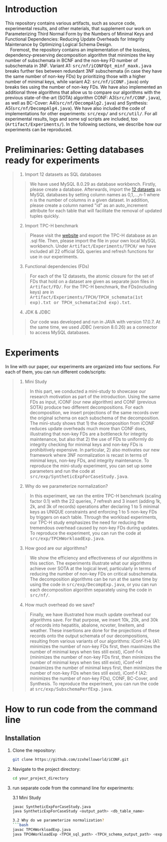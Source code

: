 # Introduction
This repository contains various artifacts, such as source code, experimental results, and other materials, that supplement our work on Parameterizing Third Normal Form by the Numbers of Minimal Keys and Functional Dependencies: Reducing Update Overheads for Integrity Maintenance by Optimizing Logical Schema Design.\
&nbsp;&nbsp;&nbsp;&nbsp;Foremost, the repository contains an implementation of the lossless, dependency-preserving decomposition algorithm that minimizes the key number of subschemata in BCNF and the non-key FD number of subschemata in 3NF. Variant A1: <kbd>src/nf/iCONFOpt_minf_maxk.java</kbd> breaks further ties between redundant 3NF subschemata (in case they have the same number of non-key FDs) by prioritizing those with a higher number of minimal keys, while variant A2: <kbd>src/nf/iCONF.java</kbd>) only breaks ties using the number of non-key FDs. We have also implemented an additional three algorithms that allow us to compare our algorithms with the previous state-of-the-art (SOTA) algorithm CONF: A3(<kbd>src/nf/CONF.java</kbd>), as well as BC-Cover: A4(<kbd>src/nf/DecompAlg2.java</kbd>) and Synthesis: A5(<kbd>src/nf/DecompAlg4.java</kbd>). We have also included the code of implementations for other experiments: <kbd>src/exp/</kbd> and <kbd>src/util/</kbd>. For all experimental results, logs and some sql scripts are included, too (<kbd>Artifact/Experiments/</kbd>). In the following sections, we describe how our experiments can be reproduced. 
# Preliminaries: Getting databases ready for experiments
> 1. Import 12 datasets as SQL databases
>> We have used MySQL 8.0.29 as database workbench. Firstly, please create a database. Afterwards, import the [12 datasets](https://hpi.de/naumann/projects/repeatability/data-profiling/fds.html) as MySQL databases by setting column names as 0,1,...,n-1 where n is the number of columns in a given dataset. In addition, please create a column named "id" as an auto_increment attribute for each table that will facilitate the removal of updated tuples quickly.
> 2. Import TPC-H benchmark
>> Please visit the [website](https://relational.fit.cvut.cz/dataset/TPCH) and export the TPC-H database as an .sql file. Then, please import the file in your own local MySQL workbench. Under <kbd>Artifact/Experiments/TPCH/</kbd> we have included all 22 official SQL queries and refresh functions for use in our experiments.
>3. Functional dependencies (FDs)
>> For each of the 12 datasets, the atomic closure for the set of FDs that hold on a dataset are given as separate json files in <kbd>Artifact/FD/</kbd>. For the TPC-H benchmark, the FDs(including keys) are in <kbd>Artifact/Experiments/TPCH/TPCH_schemata(1st exp).txt or TPCH_schemata(2nd exp).txt</kbd>.
>4. JDK & JDBC
>> Our code was developed and run in JAVA with version 17.0.7. At the same time, we used JDBC (version 8.0.26) as a connector to access MySQL databases.
# Experiments
In line with our paper, our experiments are organized into four sections. For each of them, you can run different code/scripts:
>1. Mini Study
>> In this part, we conducted a mini-study to showcase our research motivation as part of the introduction. Using the same FDs as input, iCONF (our new algorithm) and CONF (previous SOTA) produce two different decompositions. For each decomposition, we insert projections of the same records over the original schema on each subschema of the decomposition. The mini-study shows that 1) the decomposition from iCONF reduces update overheads much more than CONF does, illustrating that non-key FDs are a bottleneck for integrity maintenance, but also that 2) the use of FDs to uniformly do integrity checking for minimal keys and non-key FDs is prohibitively expensive. In particular, 2) also motivates our new framework where 3NF normalization is recast in terms of minimal keys, non-key FDs, and integrity maintenance. To reproduce the mini-study experiment, you can set up some parameters and run the code at <kbd>src/exp/SyntheticExpForCaseStudy.java</kbd>.
>2. Why do we parameterize normalization?
>> In this experiment, we ran the entire TPC-H benchmark (scaling factor 0.1) with the 22 queries, 7 refresh and 3 insert (adding 1k, 2k, and 3k of records) operations after declaring 1 to 5 minimal keys as UNIQUE constraints and enforcing 1 to 5 non-key FDs by triggers on each table. Through the workload experiments, our TPC-H study emphasizes the need for reducing the tremendous overhead caused by non-key FDs during updates. To reproduce the experiment, you can run the code at <kbd>src/exp/TPCHWorkloadExp.java</kbd>.
>3. How good are our algorithms?
>> We show the efficiency and effectiveness of our algorithms in this section. The experiments illustrate what our algorithms achieve over SOTA at the logical level, particularly in terms of reducing the number of non-key FDs on critical subschemata. The decomposition algorithms can be run at the same time by using the code in <kbd>src/exp/DecompExp.java</kbd>, or you can run each decomposition algorithm separately using the code in <kbd>src/nf/</kbd>.
>4. How much overhead do we save?
>> Finally, we have illustrated how much update overhead our algorithms save. For that purpose, we insert 10k, 20k, and 30k of records into hepatitis, abalone, ncvoter, lineitem, and weather. These insertions are done for the projections of these records onto the output schemata of our decompositions, resulting from various variants of our algorithms: iConf-f>k (A1: minimizes the number of non-key FDs first, then maximizes the number of minimal keys when ties still exist), iConf-f<k (minimizes the number of non-key FDs first, then minimizes the number of minimal keys when ties still exist), iConf->kf (maximizes the number of minimal keys first, then minimizes the number of non-key FDs when ties still exist), iConf-f (A2: minimizes the number of non-key FDs), CONF, BC-Cover, and Synthesis. To reproduce the experiment, you can run the code at <kbd>src/exp/SubschemaPerfExp.java</kbd>.
# How to run code from the command line
## Installation

1. Clone the repository:
   ```bash
   git clone https://github.com/zzxhelloworld/iCONF.git
2. Navigate to the project directory:
   ```bash
   cd your_project_directory
   
3. run separate code from the command line for experiments:
   
   3.1 Mini Study
   ```bash
   javac SyntheticExpForCaseStudy.java
   java SyntheticExpForCaseStudy <output_path> <db_table_name>

   3.2 Why do we parameterize normalization?
   ```bash
   javac TPCHWorkloadExp.java
   java TPCHWorkloadExp <TPCH_sql_path> <TPCH_schema_output_path> <experimental_results_output_path>

   

